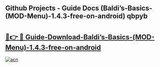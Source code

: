 ## Github Projects - Guide Docs (Baldi’s-Basics-(MOD-Menu)-1.4.3-free-on-android) qbpyb

# <h2><a href="https://apkcomod.com?title=Baldi’s-Basics-(MOD-Menu)-1.4.3-free-on-android">🔗👉 🔴 Guide-Download-Baldi’s-Basics-(MOD-Menu)-1.4.3-free-on-android </a></h2>

[![acn](https://github.com/user-attachments/assets/0f9c940e-d8b0-45ae-aac7-cd30a18b3e1c)](https://apkcomod.com?title=Baldi’s-Basics-(MOD-Menu)-1.4.3-free-on-android)
